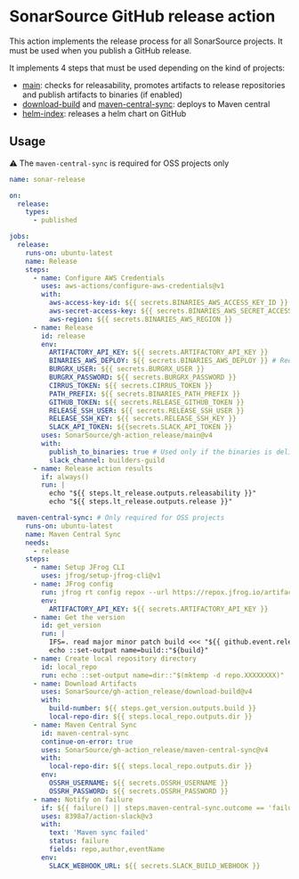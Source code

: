 # SonarSource GitHub release action

This action implements the release process for all SonarSource projects.
It must be used when you publish a GitHub release.

It implements 4 steps that must be used depending on the kind of projects:
* [main](main): checks for releasability, promotes artifacts to release repositories and publish artifacts to binaries (if enabled)
* [download-build](download-build) and [maven-central-sync](maven-central-sync): deploys to Maven central
* [helm-index](helm-index): releases a helm chart on GitHub

## Usage

:warning: The `maven-central-sync` is required for OSS projects only

```yaml
name: sonar-release

on:
  release:
    types:
      - published

jobs:
  release:
    runs-on: ubuntu-latest
    name: Release
    steps:
      - name: Configure AWS Credentials
        uses: aws-actions/configure-aws-credentials@v1
        with:
          aws-access-key-id: ${{ secrets.BINARIES_AWS_ACCESS_KEY_ID }}
          aws-secret-access-key: ${{ secrets.BINARIES_AWS_SECRET_ACCESS_KEY }}
          aws-region: ${{ secrets.BINARIES_AWS_REGION }}
      - name: Release
        id: release
        env:
          ARTIFACTORY_API_KEY: ${{ secrets.ARTIFACTORY_API_KEY }}
          BINARIES_AWS_DEPLOY: ${{ secrets.BINARIES_AWS_DEPLOY }} # Required for pushing the binaries
          BURGRX_USER: ${{ secrets.BURGRX_USER }}
          BURGRX_PASSWORD: ${{ secrets.BURGRX_PASSWORD }}
          CIRRUS_TOKEN: ${{ secrets.CIRRUS_TOKEN }}
          PATH_PREFIX: ${{ secrets.BINARIES_PATH_PREFIX }}
          GITHUB_TOKEN: ${{ secrets.RELEASE_GITHUB_TOKEN }}
          RELEASE_SSH_USER: ${{ secrets.RELEASE_SSH_USER }}
          RELEASE_SSH_KEY: ${{ secrets.RELEASE_SSH_KEY }}
          SLACK_API_TOKEN: ${{secrets.SLACK_API_TOKEN }}
        uses: SonarSource/gh-action_release/main@v4
        with:
          publish_to_binaries: true # Used only if the binaries is delivered to costumers
          slack_channel: builders-guild
      - name: Release action results
        if: always()
        run: |
          echo "${{ steps.lt_release.outputs.releasability }}"
          echo "${{ steps.lt_release.outputs.release }}"

  maven-central-sync: # Only required for OSS projects
    runs-on: ubuntu-latest
    name: Maven Central Sync
    needs:
      - release
    steps:
      - name: Setup JFrog CLI
        uses: jfrog/setup-jfrog-cli@v1
      - name: JFrog config
        run: jfrog rt config repox --url https://repox.jfrog.io/artifactory/ --apikey $ARTIFACTORY_API_KEY --basic-auth-only
        env:
          ARTIFACTORY_API_KEY: ${{ secrets.ARTIFACTORY_API_KEY }}
      - name: Get the version
        id: get_version
        run: |
          IFS=. read major minor patch build <<< "${{ github.event.release.tag_name }}"
          echo ::set-output name=build::"${build}"
      - name: Create local repository directory
        id: local_repo
        run: echo ::set-output name=dir::"$(mktemp -d repo.XXXXXXXX)"
      - name: Download Artifacts
        uses: SonarSource/gh-action_release/download-build@v4
        with:
          build-number: ${{ steps.get_version.outputs.build }}
          local-repo-dir: ${{ steps.local_repo.outputs.dir }}
      - name: Maven Central Sync
        id: maven-central-sync
        continue-on-error: true
        uses: SonarSource/gh-action_release/maven-central-sync@v4
        with:
          local-repo-dir: ${{ steps.local_repo.outputs.dir }}
        env:
          OSSRH_USERNAME: ${{ secrets.OSSRH_USERNAME }}
          OSSRH_PASSWORD: ${{ secrets.OSSRH_PASSWORD }}
      - name: Notify on failure
        if: ${{ failure() || steps.maven-central-sync.outcome == 'failure' }}
        uses: 8398a7/action-slack@v3
        with:
          text: 'Maven sync failed'
          status: failure
          fields: repo,author,eventName
        env:
          SLACK_WEBHOOK_URL: ${{ secrets.SLACK_BUILD_WEBHOOK }}
```
